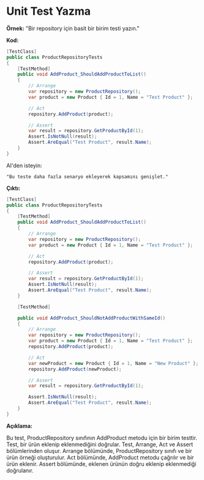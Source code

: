 # Unit Test Yazma

**Örnek:**
"Bir repository için basit bir birim testi yazın."

**Kod:**

```csharp
[TestClass]
public class ProductRepositoryTests
{
    [TestMethod]
    public void AddProduct_ShouldAddProductToList()
    {
        // Arrange
        var repository = new ProductRepository();
        var product = new Product { Id = 1, Name = "Test Product" };

        // Act
        repository.AddProduct(product);

        // Assert
        var result = repository.GetProductById(1);
        Assert.IsNotNull(result);
        Assert.AreEqual("Test Product", result.Name);
    }
}
```

AI'den isteyin:

```
"Bu teste daha fazla senaryo ekleyerek kapsamını genişlet."
```

**Çıktı:**

```csharp
[TestClass]
public class ProductRepositoryTests
{
    [TestMethod]
    public void AddProduct_ShouldAddProductToList()
    {
        // Arrange
        var repository = new ProductRepository();
        var product = new Product { Id = 1, Name = "Test Product" };

        // Act
        repository.AddProduct(product);

        // Assert
        var result = repository.GetProductById(1);
        Assert.IsNotNull(result);
        Assert.AreEqual("Test Product", result.Name);
    }

    [TestMethod]

    public void AddProduct_ShouldNotAddProductWithSameId()
    {
        // Arrange
        var repository = new ProductRepository();
        var product = new Product { Id = 1, Name = "Test Product" };
        repository.AddProduct(product);

        // Act
        var newProduct = new Product { Id = 1, Name = "New Product" };
        repository.AddProduct(newProduct);

        // Assert
        var result = repository.GetProductById(1);

        Assert.IsNotNull(result);
        Assert.AreEqual("Test Product", result.Name);
    }
}
```

**Açıklama:**

Bu test, ProductRepository sınıfının AddProduct metodu için bir birim testtir. Test, bir ürün eklenip eklenmediğini doğrular. Test, Arrange, Act ve Assert bölümlerinden oluşur. Arrange bölümünde, ProductRepository sınıfı ve bir ürün örneği oluşturulur. Act bölümünde, AddProduct metodu çağrılır ve bir ürün eklenir. Assert bölümünde, eklenen ürünün doğru eklenip eklenmediği doğrulanır.
